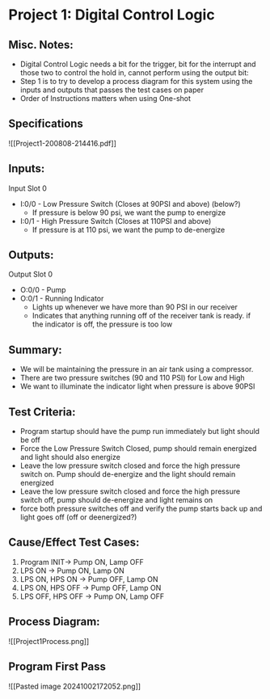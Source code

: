 # Project 1: Digital Control Logic
## Misc. Notes:
- Digital Control Logic needs a bit for the trigger, bit for the interrupt and those two to control the hold in, cannot perform using the output bit:
- Step 1 is to try to develop a process diagram for this system using the inputs and outputs that passes the test cases on paper
- Order of Instructions matters when using One-shot
## Specifications
![[Project1-200808-214416.pdf]]
## Inputs:
Input Slot 0
- I:0/0 - Low Pressure Switch (Closes at 90PSI and above) (below?)
	- If pressure is below 90 psi, we want the pump to energize
- I:0/1 - High Pressure Switch (Closes at 110PSI and above)
	- If pressure is at 110 psi, we want the pump to de-energize
## Outputs:
Output Slot 0
- O:0/0 - Pump
- O:0/1 - Running Indicator
	- Lights up whenever we have more than 90 PSI in our receiver
	- Indicates that anything running off of the receiver tank is ready. if the indicator is off, the pressure is too low
## Summary:
- We will be maintaining the pressure in an air tank using a compressor.
- There are two pressure switches (90 and 110 PSI) for Low and High
- We want to illuminate the indicator light when pressure is above 90PSI
## Test Criteria:
- Program startup should have the pump run immediately but light should be off
- Force the Low Pressure Switch Closed, pump should remain energized and light should also energize
- Leave the low pressure switch closed and force the high pressure switch on. Pump should de-energize and the light should remain energized
- Leave the low pressure switch closed and force the high pressure switch off, pump should de-energize and light remains on
- force both pressure switches off and verify the pump starts back up and light goes off (off or deenergized?)
## Cause/Effect Test Cases:
1. Program INIT-> Pump ON, Lamp OFF
2. LPS ON -> Pump ON, Lamp ON
3. LPS ON, HPS ON -> Pump OFF, Lamp ON
4. LPS ON, HPS OFF -> Pump OFF, Lamp ON
5. LPS OFF, HPS OFF -> Pump ON, Lamp OFF
## Process Diagram:
![[Project1Process.png]]
## Program First Pass
![[Pasted image 20241002172052.png]]
